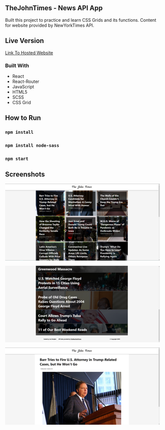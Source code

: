 
## TheJohnTimes - News API App
 Built this project to practice and learn CSS Grids and its functions. Content for website provided by NewYorkTimes API.

## Live Version
[Link To Hosted Website](https://thejohntimes.netlify.app/)

### Built With
- React
- React-Router
- JavaScript
 - HTML5
  - SCSS
  - CSS Grid

## How to Run

### `npm install`

### `npm install node-sass`

### `npm start`

## Screenshots

![Screenshot](screenshot1.png)

![Screenshot](screenshot2.png)

![Screenshot](screenshot3.png)



